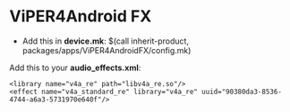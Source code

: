 # ViPER4Android FX
- Add this in **device.mk**: $(call inherit-product, packages/apps/ViPER4AndroidFX/config.mk)

Add this to your **audio_effects.xml**:

    <library name="v4a_re" path="libv4a_re.so"/>
    <effect name="v4a_standard_re" library="v4a_re" uuid="90380da3-8536-4744-a6a3-5731970e640f"/>
